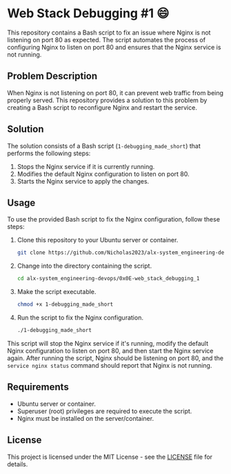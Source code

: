 # Web Stack Debugging #1 :smile:

This repository contains a Bash script to fix an issue where Nginx is not listening on port 80 as expected. The script automates the process of configuring Nginx to listen on port 80 and ensures that the Nginx service is not running.

## Problem Description

When Nginx is not listening on port 80, it can prevent web traffic from being properly served. This repository provides a solution to this problem by creating a Bash script to reconfigure Nginx and restart the service.

## Solution

The solution consists of a Bash script (`1-debugging_made_short`) that performs the following steps:

1. Stops the Nginx service if it is currently running.
2. Modifies the default Nginx configuration to listen on port 80.
3. Starts the Nginx service to apply the changes.

## Usage

To use the provided Bash script to fix the Nginx configuration, follow these steps:

1. Clone this repository to your Ubuntu server or container.

   ```bash
   git clone https://github.com/Nicholas2023/alx-system_engineering-devops.git
   ```

2. Change into the directory containing the script.

   ```bash
   cd alx-system_engineering-devops/0x0E-web_stack_debugging_1
   ```

3. Make the script executable.

   ```bash
   chmod +x 1-debugging_made_short
   ```

4. Run the script to fix the Nginx configuration.

   ```bash
   ./1-debugging_made_short
   ```

This script will stop the Nginx service if it's running, modify the default Nginx configuration to listen on port 80, and then start the Nginx service again. After running the script, Nginx should be listening on port 80, and the `service nginx status` command should report that Nginx is not running.

## Requirements

- Ubuntu server or container.
- Superuser (root) privileges are required to execute the script.
- Nginx must be installed on the server/container.

## License

This project is licensed under the MIT License - see the [LICENSE](LICENSE) file for details.
```
